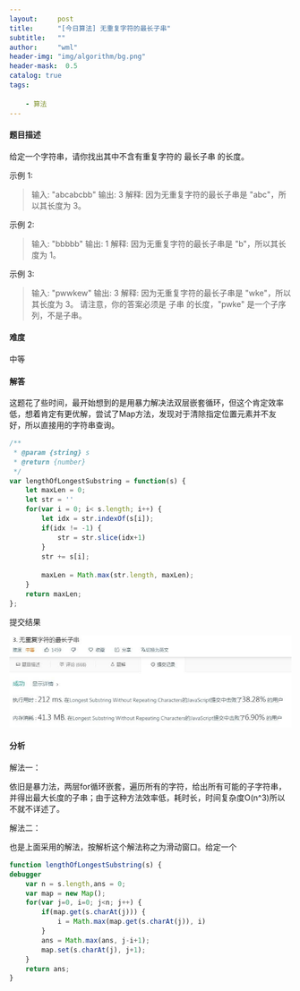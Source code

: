 ```yaml
---
layout:     post
title:      "[今日算法] 无重复字符的最长子串"
subtitle:   ""
author:     "wml"
header-img: "img/algorithm/bg.png"
header-mask:  0.5
catalog: true
tags:

    - 算法
---
```


#### 题目描述

给定一个字符串，请你找出其中不含有重复字符的 最长子串 的长度。

示例 1:

> 输入: "abcabcbb"
> 输出: 3
> 解释: 因为无重复字符的最长子串是 "abc"，所以其长度为 3。

示例 2:

> 输入: "bbbbb"
> 输出: 1
> 解释: 因为无重复字符的最长子串是 "b"，所以其长度为 1。

示例 3:

> 输入: "pwwkew"
> 输出: 3
> 解释: 因为无重复字符的最长子串是 "wke"，所以其长度为 3。
> 请注意，你的答案必须是 子串 的长度，"pwke" 是一个子序列，不是子串。

#### 难度

中等

#### 解答

这题花了些时间，最开始想到的是用暴力解决法双层嵌套循环，但这个肯定效率低，想着肯定有更优解，尝试了Map方法，发现对于清除指定位置元素并不友好，所以直接用的字符串查询。

```js
/**
 * @param {string} s
 * @return {number}
 */
var lengthOfLongestSubstring = function(s) {
    let maxLen = 0;
    let str = ''
    for(var i = 0; i< s.length; i++) {
        let idx = str.indexOf(s[i]);
        if(idx != -1) {
            str = str.slice(idx+1)  
        }
        str += s[i];

        maxLen = Math.max(str.length, maxLen);
    }
    return maxLen;
};
```

提交结果

![1](/img/algorithm/day2-1.jpg)

#### 分析

解法一：

依旧是暴力法，两层for循环嵌套，遍历所有的字符，给出所有可能的子字符串，并得出最大长度的子串；由于这种方法效率低，耗时长，时间复杂度O(n^3)所以不就不详述了。

解法二：

也是上面采用的解法，按解析这个解法称之为滑动窗口。给定一个

```js
function lengthOfLongestSubstring(s) {
debugger
    var n = s.length,ans = 0;
    var map = new Map();
    for(var j=0, i=0; j<n; j++) {
        if(map.get(s.charAt(j))) {
            i = Math.max(map.get(s.charAt(j)), i)
        }
        ans = Math.max(ans, j-i+1);
        map.set(s.charAt(j), j+1);
    }
    return ans;
}
```
